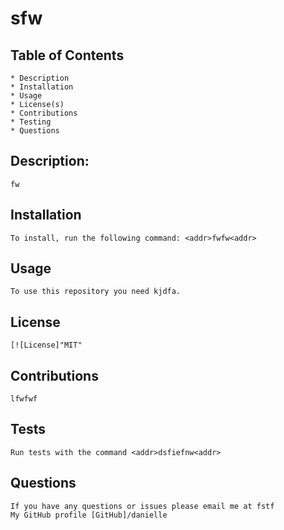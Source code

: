 
  # sfw
  ## Table of Contents
    * Description
    * Installation
    * Usage
    * License(s)
    * Contributions
    * Testing
    * Questions
  ## Description:
    fw
  ## Installation
    To install, run the following command: <addr>fwfw<addr>
  ## Usage
    To use this repository you need kjdfa.
  ## License
    [![License]"MIT"
  ## Contributions
    lfwfwf
  ## Tests
    Run tests with the command <addr>dsfiefnw<addr>
  ## Questions
    If you have any questions or issues please email me at fstf
    My GitHub profile [GitHub]/danielle
  